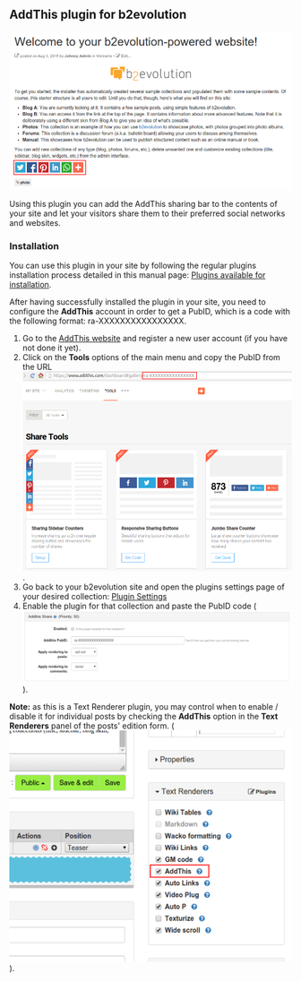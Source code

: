 ## AddThis plugin for b2evolution

![AddThis Plugin](pluginshot.png)

Using this plugin you can add the AddThis sharing bar to the contents of your site and let your visitors share them to their preferred social networks and websites.

### Installation

You can use this plugin in your site by following the regular plugins installation process detailed in this manual page: [Plugins available for installation](http://b2evolution.net/man/plugins-available-for-installation).

After having successfully installed the plugin in your site, you need to configure the **AddThis** account in order to get a PubID, which is a code with the following format: ra-XXXXXXXXXXXXXXXX.

1. Go to the [AddThis website](http://www.addthis.com/) and register a new user account (if you have not done it yet).
2. Click on the **Tools** options of the main menu and copy the PubID from the URL ![AddThis PubID](screenshots/addthis_pubid.png).
3. Go back to your b2evolution site and open the plugins settings page of your desired collection: [Plugin Settings](http://b2evolution.net/man/blog-plugin-settings)
4. Enable the plugin for that collection and paste the PubID code (![Plugin settings](screenshots/plugin_settings.png)).

**Note:** as this is a Text Renderer plugin, you may control when to enable / disable it for individual posts by checking the **AddThis** option in the **Text Renderers** panel of the posts' edition form. (![Text renderers panel](screenshots/text_renderers_panel.png)).



